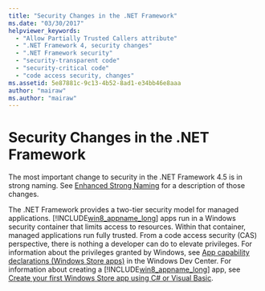 ```yaml
---
title: "Security Changes in the .NET Framework"
ms.date: "03/30/2017"
helpviewer_keywords: 
  - "Allow Partially Trusted Callers attribute"
  - ".NET Framework 4, security changes"
  - ".NET Framework security"
  - "security-transparent code"
  - "security-critical code"
  - "code access security, changes"
ms.assetid: 5e87881c-9c13-4b52-8ad1-e34bb46e8aaa
author: "mairaw"
ms.author: "mairaw"
---
```

# Security Changes in the .NET Framework

The most important change to security in the .NET Framework 4.5 is in strong naming. See [Enhanced Strong Naming](../../standard/assembly/enhanced-strong-naming.md) for a description of those changes.  
  
The .NET Framework provides a two-tier security model for managed applications. [!INCLUDE[win8_appname_long](../../../includes/win8-appname-long-md.md)] apps run in a Windows security container that limits access to resources. Within that container, managed applications run fully trusted. From a code access security (CAS) perspective, there is nothing a developer can do to elevate privileges. For information about the privileges granted by Windows, see [App capability declarations (Windows Store apps)](https://go.microsoft.com/fwlink/?LinkId=230436) in the Windows Dev Center. For information about creating a [!INCLUDE[win8_appname_long](../../../includes/win8-appname-long-md.md)] app, see [Create your first Windows Store app using C# or Visual Basic](https://go.microsoft.com/fwlink/?LinkId=230461).

